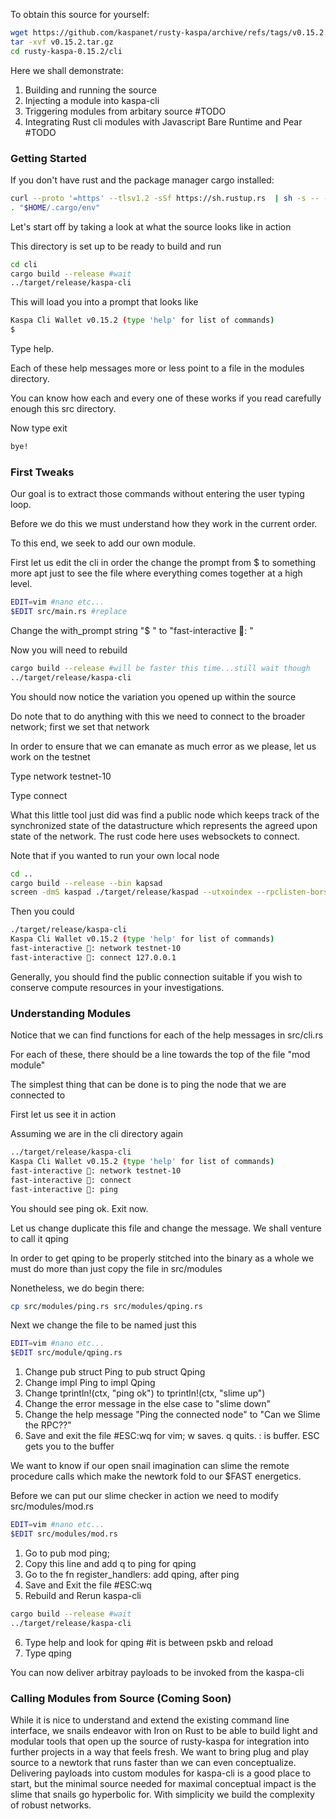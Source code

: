 To obtain this source for yourself:
```bash
wget https://github.com/kaspanet/rusty-kaspa/archive/refs/tags/v0.15.2.tar.gz
tar -xvf v0.15.2.tar.gz
cd rusty-kaspa-0.15.2/cli
```

Here we shall demonstrate:
1. Building and running the source
2. Injecting a module into kaspa-cli
3. Triggering modules from arbitary source #TODO
4. Integrating Rust cli modules with Javascript Bare Runtime and Pear #TODO

### Getting Started

If you don't have rust and the package manager cargo installed:
```bash
curl --proto '=https' --tlsv1.2 -sSf https://sh.rustup.rs  | sh -s -- -y
. "$HOME/.cargo/env"
```

Let's start off by taking a look at what the source looks like in action

This directory is set up to be ready to build and run

```bash
cd cli
cargo build --release #wait
../target/release/kaspa-cli
```

This will load you into a prompt that looks like
```bash
Kaspa Cli Wallet v0.15.2 (type 'help' for list of commands)
$ 
```

Type help.

Each of these help messages more or less point to a file in the modules directory.

You can know how each and every one of these works if you read carefully enough this src directory.

Now type exit

```bash
bye!
```

### First Tweaks

Our goal is to extract those commands without entering the user typing loop. 

Before we do this we must understand how they work in the current order.

To this end, we seek to add our own module. 

First let us edit the cli in order the change the prompt from $ to something more apt just to see the file where everything comes together at a high level.

```bash
EDIT=vim #nano etc...
$EDIT src/main.rs #replace
```

Change the with_prompt string "$ " to "fast-interactive 🐌: "

Now you will need to rebuild

```bash
cargo build --release #will be faster this time...still wait though
../target/release/kaspa-cli
```

You should now notice the variation you opened up within the source

Do note that to do anything with this we need to connect to the broader network; first we set that network

In order to ensure that we can emanate as much error as we please, let us work on the testnet

Type network testnet-10

Type connect

What this little tool just did was find a public node which keeps track of the synchronized state of the datastructure which represents the agreed upon state of the network. The rust code here uses websockets to connect.

Note that if you wanted to run your own local node

```bash
cd ..
cargo build --release --bin kapsad
screen -dmS kaspad ./target/release/kaspad --utxoindex --rpclisten-borsh=default #wait a few hours and 20GB later
```

Then you could 
```bash
./target/release/kaspa-cli
Kaspa Cli Wallet v0.15.2 (type 'help' for list of commands)
fast-interactive 🐌: network testnet-10
fast-interactive 🐌: connect 127.0.0.1
```

Generally, you should find the public connection suitable if you wish to conserve compute resources in your investigations.

### Understanding Modules

Notice that we can find functions for each of the help messages in src/cli.rs

For each of these, there should be a line towards the top of the file "mod module"

The simplest thing that can be done is to ping the node that we are connected to

First let us see it in action

Assuming we are in the cli directory again

```bash
../target/release/kaspa-cli
Kaspa Cli Wallet v0.15.2 (type 'help' for list of commands)
fast-interactive 🐌: network testnet-10
fast-interactive 🐌: connect
fast-interactive 🐌: ping
```

You should see ping ok. Exit now.

Let us change duplicate this file and change the message. We shall venture to call it qping

In order to get qping to be properly stitched into the binary as a whole we must do more than just copy the file in src/modules

Nonetheless, we do begin there:

```bash
cp src/modules/ping.rs src/modules/qping.rs
```

Next we change the file to be named just this

```bash
EDIT=vim #nano etc...
$EDIT src/module/qping.rs
```

1. Change pub struct Ping to pub struct Qping
2. Change impl Ping to impl Qping
3. Change tprintln!(ctx, "ping ok") to tprintln!(ctx, "slime up")
4. Change the error message in the else case to "slime down"
5. Change the help message "Ping the connected node" to "Can we Slime the RPC??"
6. Save and exit the file #ESC:wq for vim; w saves. q quits. : is buffer. ESC gets you to the buffer
   
We want to know if our open snail imagination can slime the remote procedure calls which make the newtork fold to our $FAST energetics.

Before we can put our slime checker in action we need to modify src/modules/mod.rs

```bash
EDIT=vim #nano etc...
$EDIT src/modules/mod.rs
```

1. Go to pub mod ping;
2. Copy this line and add q to ping for qping
3. Go to the fn register_handlers: add qping, after ping
4. Save and Exit the file #ESC:wq
5. Rebuild and Rerun kaspa-cli
```bash
cargo build --release #wait
../target/release/kaspa-cli
```
6. Type help and look for qping #it is between pskb and reload
7. Type qping

You can now deliver arbitray payloads to be invoked from the kaspa-cli

### Calling Modules from Source (Coming Soon)

While it is nice to understand and extend the existing command line interface, we snails endeavor with Iron on Rust to be able to build light and modular tools that open up the source of rusty-kaspa for integration into further projects in a way that feels fresh. We want to bring plug and play source to a newtork that runs faster than we can even conceptualize. Delivering payloads into custom modules for kaspa-cli is a good place to start, but the minimal source needed for maximal conceptual impact is the slime that snails go hyperbolic for. With simplicity we build the complexity of robust networks.
